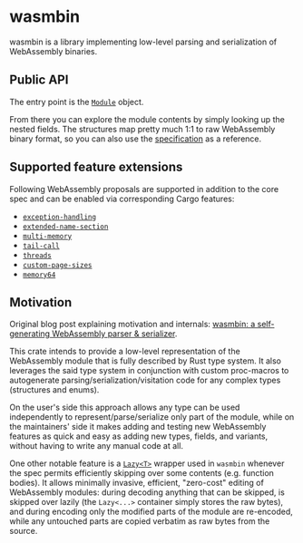 # wasmbin

wasmbin is a library implementing low-level parsing and serialization of WebAssembly binaries.

## Public API

The entry point is the [`Module`](https://docs.rs/wasmbin/latest/wasmbin/module/struct.Module.html) object.

From there you can explore the module contents by simply looking up the nested fields. The structures map pretty much 1:1 to raw WebAssembly binary format, so you can also use the [specification](https://webassembly.github.io/spec/core/binary/modules.html) as a reference.

## Supported feature extensions

Following WebAssembly proposals are supported in addition to the core spec and can be enabled via corresponding Cargo features:

- [`exception-handling`](https://github.com/WebAssembly/exception-handling)
- [`extended-name-section`](https://github.com/WebAssembly/extended-name-section)
- [`multi-memory`](https://github.com/WebAssembly/multi-memory)
- [`tail-call`](https://github.com/WebAssembly/tail-call)
- [`threads`](https://github.com/WebAssembly/threads)
- [`custom-page-sizes`](https://github.com/WebAssembly/custom-page-sizes)
- [`memory64`](https://github.com/WebAssembly/memory64)

## Motivation

Original blog post explaining motivation and internals: 
[wasmbin: a self-generating WebAssembly parser & serializer](https://rreverser.com/wasmbin-yet-another-webassembly-parser-serializer/).

This crate intends to provide a low-level representation of the WebAssembly module that is fully described by Rust type system. It also leverages the said type system in conjunction with custom proc-macros to autogenerate parsing/serialization/visitation code for any complex types (structures and enums).

On the user's side this approach allows any type can be used independently to represent/parse/serialize only part of the module, while on the maintainers' side it makes adding and testing new WebAssembly features as quick and easy as adding new types, fields, and variants, without having to write any manual code at all.

One other notable feature is a [`Lazy<T>`](https://docs.rs/wasmbin/latest/wasmbin/builtins/struct.Lazy.html) wrapper used in `wasmbin` whenever the spec permits efficiently skipping over some contents (e.g. function bodies). It allows minimally invasive, efficient, "zero-cost" editing of WebAssembly modules: during decoding anything that can be skipped, is skipped over lazily (the `Lazy<...>` container simply stores the raw bytes), and during encoding only the modified parts of the module are re-encoded, while any untouched parts are copied verbatim as raw bytes from the source.
